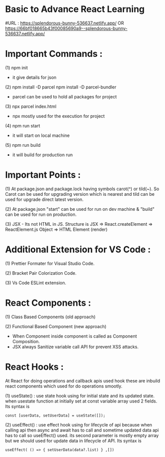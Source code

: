 # Basic to Advance React Learning

#URL : https://splendorous-bunny-536637.netlify.app/ OR https://66bf018665b43f00085690a9--splendorous-bunny-536637.netlify.app/

# Important Commands :
(1) npm init
 - it give details for json
   
(2)  npm install -D parcel
     npm install -D parcel-bundler 
 - parcel can be used to hold all packages for project
   
(3) npx parcel index.html
 - npx mostly used for the execution for project
   
(4) npm run start
 - it will start on local machine
   
(5) npm run build
 - it will build for production run

# Important Points :
(1) At package.json and package.lock having symbols carot(^) or tild(~). So Carot can be used for upgrading version which is nearest and tild can be used for upgrade direct latest version.

(2) At package.json "start" can be used for run on dev machine & "build" can be used for run on production.

(3) JSX - Its not HTML in JS. Structure is JSX => React.createElement => ReactElement.js Object => HTML Element (render)

# Additional Extension for VS Code :
(1) Prettier Formater for Visual Studio Code.

(2) Bracket Pair Colorization Code.

(3) Vs Code ESLint extension.

# React Components : 
(1) Class Based Components (old approach)

(2) Functional Based Component (new approach)

- When Component inside component is called as Component Composition.
- JSX always Sanitize variable call API for prevent XSS attacks.

# React Hooks :
At React for doing operations and callback apis used hook these are inbuild react components which used for do operations smootly.

(1) useState() : use state hook using for initial state and its updated state. when usestate function at initially set at const variable array used 2 fields. Its syntax is 

`const [userData, setUserData] = useState([]);`

(2) useEffect() : use effect hook using for lifecycle of api because when calling api then async and await has to call and sometime updated data api has to call so useEffect() used. its second parameter is mostly empty array but we should used for update data in lifecycle of API. Its syntax is

`useEffect(
 () => {
  setUserData(data?.list)
 }
,[])`
   
